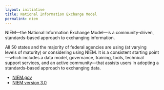 ```yaml
---
layout: initiative
title: National Information Exchange Model
permalink: niem
---
```


NIEM—the National Information Exchange Model—is a community-driven, standards-based approach to exchanging information.

All 50 states and the majority of federal agencies are using (at varying levels of maturity) or considering using NIEM. It is a consistent starting point—which includes a data model, governance, training, tools, technical support services, and an active community—that assists users in adopting a standards-based approach to exchanging data.

- [NIEM.gov](https://www.niem.gov)
- [NIEM version 3.0](https://www.niem.gov/technical/Pages/version-3.aspx)